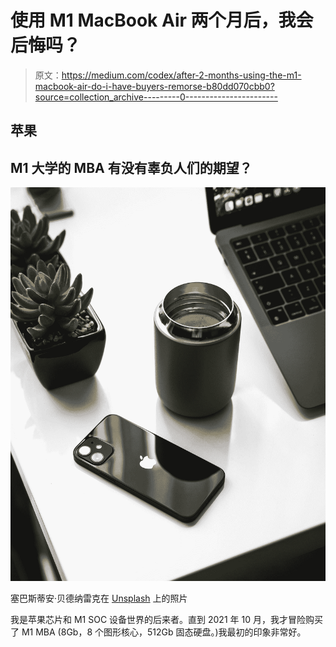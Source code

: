 # 使用 M1 MacBook Air 两个月后，我会后悔吗？

> 原文：<https://medium.com/codex/after-2-months-using-the-m1-macbook-air-do-i-have-buyers-remorse-b80dd070cbb0?source=collection_archive---------0----------------------->

## 苹果

## M1 大学的 MBA 有没有辜负人们的期望？

![](img/d8ad109d05fa2b38e05e78c9ea9985a5.png)

塞巴斯蒂安·贝德纳雷克在 [Unsplash](https://unsplash.com?utm_source=medium&utm_medium=referral) 上的照片

我是苹果芯片和 M1 SOC 设备世界的后来者。直到 2021 年 10 月，我才冒险购买了 M1 MBA (8Gb，8 个图形核心，512Gb 固态硬盘。)我最初的印象非常好。